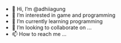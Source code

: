 - 👋 Hi, I’m @adhiiagung
- 👀 I’m interested in game and programming
- 🌱 I’m currently learning programming
- 💞️ I’m looking to collaborate on ...
- 📫 How to reach me ...

<!---
adhiiagung/adhiiagung is a ✨ special ✨ repository because its `README.md` (this file) appears on your GitHub profile.
You can click the Preview link to take a look at your changes.
--->
